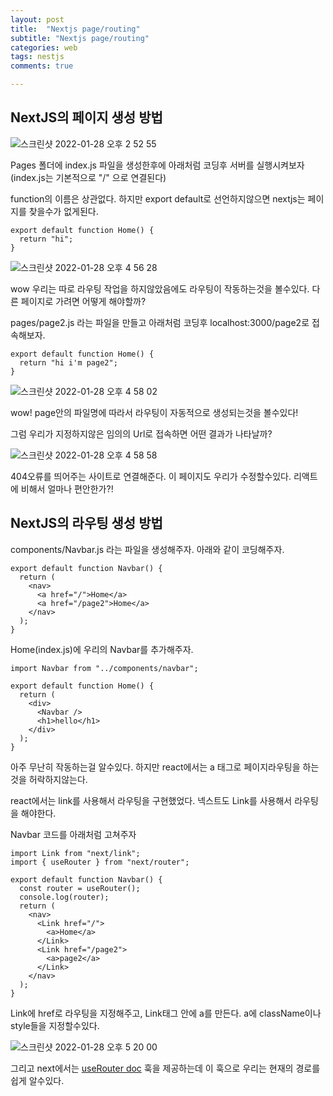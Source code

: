 ```yaml
---
layout: post
title:  "Nextjs page/routing"
subtitle: "Nextjs page/routing"
categories: web
tags: nestjs
comments: true

---
```


## NextJS의 페이지 생성 방법

![스크린샷 2022-01-28 오후 2 52 55](https://user-images.githubusercontent.com/56789064/151494641-38a0572f-3711-4f9a-8322-bc09b0976e27.png)

Pages 폴더에 index.js 파일을 생성한후에 아래처럼 코딩후 서버를 실행시켜보자 (index.js는 기본적으로 "/" 으로 연결된다)

function의 이름은 상관없다. 하지만 export default로 선언하지않으면 nextjs는 페이지를 찾을수가 없게된다.

```
export default function Home() {
  return "hi";
}
```

![스크린샷 2022-01-28 오후 4 56 28](https://user-images.githubusercontent.com/56789064/151508811-6ddde57a-4f1e-4ed3-be40-6c974556a04d.png)

wow 우리는 따로 라우팅 작업을 하지않았음에도 라우팅이 작동하는것을 볼수있다. 다른 페이지로 가려면 어떻게 해야할까?

pages/page2.js 라는 파일을 만들고 아래처럼 코딩후 localhost:3000/page2로 접속해보자.

```
export default function Home() {
  return "hi i'm page2";
}
```

![스크린샷 2022-01-28 오후 4 58 02](https://user-images.githubusercontent.com/56789064/151509032-ee2b509c-799a-4220-95fb-aca415af43ca.png)

wow! page안의 파일명에 따라서 라우팅이 자동적으로 생성되는것을 볼수있다!

그럼 우리가 지정하지않은 임의의 Url로 접속하면 어떤 결과가 나타날까?

![스크린샷 2022-01-28 오후 4 58 58](https://user-images.githubusercontent.com/56789064/151509182-a3af9f1b-7a1a-4601-9dbe-96a46433347b.png)


404오류를 띄어주는 사이트로 연결해준다. 이 페이지도 우리가 수정할수있다. 리액트에 비해서 얼마나 편안한가?!

## NextJS의 라우팅 생성 방법

components/Navbar.js 라는 파일을 생성해주자. 아래와 같이 코딩해주자.

```
export default function Navbar() {
  return (
    <nav>
      <a href="/">Home</a>
      <a href="/page2">Home</a>
    </nav>
  );
}
```

Home(index.js)에 우리의 Navbar를 추가해주자.

```
import Navbar from "../components/navbar";

export default function Home() {
  return (
    <div>
      <Navbar />
      <h1>hello</h1>
    </div>
  );
}
```

아주 무난히 작동하는걸 알수있다. 하지만 react에서는 a 태그로 페이지라우팅을 하는것을 허락하지않는다.

react에서는 link를 사용해서 라우팅을 구현했었다. 넥스트도 Link를 사용해서 라우팅을 해야한다.

Navbar 코드를 아래처럼 고쳐주자

```
import Link from "next/link";
import { useRouter } from "next/router";

export default function Navbar() {
  const router = useRouter();
  console.log(router);
  return (
    <nav>
      <Link href="/">
        <a>Home</a>
      </Link>
      <Link href="/page2">
        <a>page2</a>
      </Link>
    </nav>
  );
}

```

Link에 href로 라우팅을 지정해주고, Link태그 안에 a를 만든다. a에 className이나 style들을 지정할수있다.

![스크린샷 2022-01-28 오후 5 20 00](https://user-images.githubusercontent.com/56789064/151511857-cb161f19-a764-43c9-a1d2-182c3acaf4c3.png)


그리고 next에서는 [useRouter doc](https://nextjs.org/docs/api-reference/next/router) 훅을 제공하는데 이 훅으로 우리는 현재의 경로를 쉽게 알수있다.

